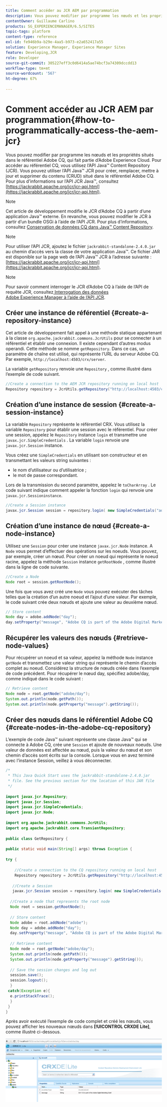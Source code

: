 ```yaml
---
title: Comment accéder au JCR AEM par programmation
description: Vous pouvez modifier par programme les nœuds et les propriétés situés dans le référentiel AEM, qui fait partie d’Adobe Experience Cloud.
contentOwner: Guillaume Carlino
products: SG_EXPERIENCEMANAGER/6.5/SITES
topic-tags: platform
content-type: reference
exl-id: fe946b9a-b29e-4aa5-b973-e2a652417a55
solution: Experience Manager, Experience Manager Sites
feature: Developing,JCR
role: Developer
source-git-commit: 305227eff3c0d6414a5ae74bcf3a74309dccdd13
workflow-type: tm+mt
source-wordcount: '567'
ht-degree: 67%

---
```


# Comment accéder au JCR AEM par programmation{#how-to-programmatically-access-the-aem-jcr}

Vous pouvez modifier par programme les nœuds et les propriétés situés dans le référentiel Adobe CQ, qui fait partie d’Adobe Experience Cloud. Pour accéder au référentiel CQ, vous utilisez l’API Java™ Content Repository (JCR). Vous pouvez utiliser l’API Java™ JCR pour créer, remplacer, mettre à jour et supprimer du contenu (CRUD) situé dans le référentiel Adobe CQ. Pour plus d’informations sur l’API JCR Java™, consultez [https://jackrabbit.apache.org/jcr/jcr-api.html](https://jackrabbit.apache.org/jcr/jcr-api.html).

>[!NOTE]
>
>Cet article de développement modifie le JCR d’Adobe CQ à partir d’une application Java™ externe. En revanche, vous pouvez modifier le JCR à partir d’un bundle OSGi à l’aide de l’API JCR. Pour plus d’informations, consultez [Conservation de données CQ dans Java™ Content Repository](https://experienceleague.adobe.com/docs/experience-manager-learn/getting-started-wknd-tutorial-develop/overview.html?lang=fr).

>[!NOTE]
>
>Pour utiliser l’API JCR, ajoutez le fichier `jackrabbit-standalone-2.4.0.jar` au chemin d’accès vers la classe de votre application Java™. Ce fichier JAR est disponible sur la page web de l’API Java™ JCR à l’adresse suivante : [https://jackrabbit.apache.org/jcr/jcr-api.html](https://jackrabbit.apache.org/jcr/jcr-api.html).

>[!NOTE]
>
>Pour savoir comment interroger le JCR d’Adobe CQ à l’aide de l’API de requête JCR, consultez[ Interrogation des données Adobe Experience Manager à l’aide de l’API JCR](https://helpx.adobe.com/fr/experience-manager/using/querying-experience-manager-data-using1.html).

## Créer une instance de référentiel {#create-a-repository-instance}

Cet article de développement fait appel à une méthode statique appartenant à la classe `org.apache.jackrabbit.commons.JcrUtils` pour se connecter à un référentiel et établir une connexion. Il existe cependant d’autres modus operandi. Cette méthode se nomme `getRepository`. Dans ce cas, un paramètre de chaîne est utilisé, qui représente l’URL du serveur Adobe CQ. Par exemple, `http://localhost:4503/crx/server`.

La variable `getRepository` renvoie une `Repository` , comme illustré dans l’exemple de code suivant.

```java
//Create a connection to the AEM JCR repository running on local host
Repository repository = JcrUtils.getRepository("http://localhost:4503/crx/server");
```

## Création d’une instance de session {#create-a-session-instance}

La variable `Repository` représente le référentiel CRX. Vous utilisez la variable `Repository` pour établir une session avec le référentiel. Pour créer une session, appelez le `Repository` instance `login` et transmettre une `javax.jcr.SimpleCredentials` . La variable `login` renvoie une `javax.jcr.Session` instance.

Vous créez une `SimpleCredentials` en utilisant son constructeur et en transmettant les valeurs string suivantes :

* le nom d’utilisateur ou d’utilisatrice ;
* le mot de passe correspondant.

Lors de la transmission du second paramètre, appelez le `toCharArray` . Le code suivant indique comment appeler la fonction `login` qui renvoie une `javax.jcr.Sessioninstance`.

```java
//Create a Session instance
javax.jcr.Session session = repository.login( new SimpleCredentials("admin", "admin".toCharArray()));
```

## Création d’une instance de nœud {#create-a-node-instance}

Utilisez une `Session` pour créer une instance `javax.jcr.Node` instance. A `Node` vous permet d’effectuer des opérations sur les noeuds. Vous pouvez, par exemple, créer un nœud. Pour créer un noeud qui représente le noeud racine, appelez la méthode `Session` instance `getRootNode` , comme illustré dans la ligne de code suivante.

```java
//Create a Node
Node root = session.getRootNode();
```

Une fois que vous avez créé une `Node` vous pouvez exécuter des tâches telles que la création d’un autre noeud et l’ajout d’une valeur. Par exemple, le code suivant crée deux nœuds et ajoute une valeur au deuxième nœud.

```java
// Store content
Node day = adobe.addNode("day");
day.setProperty("message", "Adobe CQ is part of the Adobe Digital Marketing Suite!");
```

## Récupérer les valeurs des nœuds {#retrieve-node-values}

Pour récupérer un noeud et sa valeur, appelez la méthode `Node` instance `getNode` et transmettez une valeur string qui représente le chemin d’accès complet au noeud. Considérez la structure de nœuds créée dans l’exemple de code précédent. Pour récupérer le nœud day, spécifiez adobe/day, comme indiqué dans le code suivant :

```java
// Retrieve content
Node node = root.getNode("adobe/day");
System.out.println(node.getPath());
System.out.println(node.getProperty("message").getString());
```

## Créer des nœuds dans le référentiel Adobe CQ {#create-nodes-in-the-adobe-cq-repository}

L’exemple de code Java™ suivant représente une classe Java™ qui se connecte à Adobe CQ, crée une `Session` et ajoute de nouveaux noeuds. Une valeur de données est affectée au nœud, puis la valeur du nœud et son chemin d’accès sont écrits sur la console. Lorsque vous en avez terminé avec l’instance Session, veillez à vous déconnecter.

```java
/*
 * This Java Quick Start uses the jackrabbit-standalone-2.4.0.jar
 * file. See the previous section for the location of this JAR file
 */

import javax.jcr.Repository;
import javax.jcr.Session;
import javax.jcr.SimpleCredentials;
import javax.jcr.Node;

import org.apache.jackrabbit.commons.JcrUtils;
import org.apache.jackrabbit.core.TransientRepository;

public class GetRepository {

public static void main(String[] args) throws Exception {

try {

    //Create a connection to the CQ repository running on local host
    Repository repository = JcrUtils.getRepository("http://localhost:4503/crx/server");

   //Create a Session
   javax.jcr.Session session = repository.login( new SimpleCredentials("admin", "admin".toCharArray()));

  //Create a node that represents the root node
  Node root = session.getRootNode();

  // Store content
  Node adobe = root.addNode("adobe");
  Node day = adobe.addNode("day");
  day.setProperty("message", "Adobe CQ is part of the Adobe Digital Marketing Suite!");

  // Retrieve content
  Node node = root.getNode("adobe/day");
  System.out.println(node.getPath());
  System.out.println(node.getProperty("message").getString());

  // Save the session changes and log out
  session.save();
  session.logout();
  }
 catch(Exception e){
  e.printStackTrace();
  }
 }
}
```

Après avoir exécuté l’exemple de code complet et créé les nœuds, vous pouvez afficher les nouveaux nœuds dans **[!UICONTROL CRXDE Lite]**, comme illustré ci-dessous.

![chlimage_1-68](assets/chlimage_1-68a.png)
